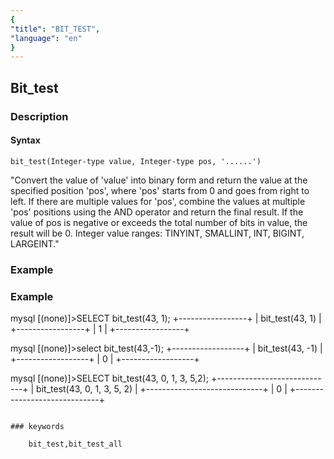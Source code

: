 ```yaml
---
{
"title": "BIT_TEST",
"language": "en"
}
---
```


<!-- 
Licensed to the Apache Software Foundation (ASF) under one
or more contributor license agreements.  See the NOTICE file
distributed with this work for additional information
regarding copyright ownership.  The ASF licenses this file
to you under the Apache License, Version 2.0 (the
"License"); you may not use this file except in compliance
with the License.  You may obtain a copy of the License at

  http://www.apache.org/licenses/LICENSE-2.0

Unless required by applicable law or agreed to in writing,
software distributed under the License is distributed on an
"AS IS" BASIS, WITHOUT WARRANTIES OR CONDITIONS OF ANY
KIND, either express or implied.  See the License for the
specific language governing permissions and limitations
under the License.
-->

## Bit_test
### Description
#### Syntax

`bit_test(Integer-type value, Integer-type pos, '......')`

"Convert the value of 'value' into binary form and return the value at the specified position 'pos', where 'pos' starts from 0 and goes from right to left. If there are multiple values for 'pos', combine the values at multiple 'pos' positions using the AND operator and return the final result. 
If the value of pos is negative or exceeds the total number of bits in value, the result will be 0.
Integer value ranges: TINYINT, SMALLINT, INT, BIGINT, LARGEINT."

### Example

### Example

mysql [(none)]>SELECT bit_test(43, 1);
+-----------------+
| bit_test(43, 1) |
+-----------------+
|               1 |
+-----------------+

mysql [(none)]>select bit_test(43,-1);
+------------------+
| bit_test(43, -1) |
+------------------+
|                0 |
+------------------+

mysql [(none)]>SELECT bit_test(43, 0, 1, 3, 5,2);
+-----------------------------+
| bit_test(43, 0, 1, 3, 5, 2) |
+-----------------------------+
|                           0 |
+-----------------------------+
```

### keywords

    bit_test,bit_test_all
